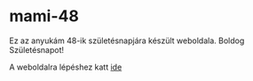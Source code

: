 # mami-48
Ez az anyukám 48-ik születésnapjára készült weboldala. Boldog Születésnapot!

A weboldalra lépéshez katt [ide](https://gergo06-py.github.io/mami-48/)
